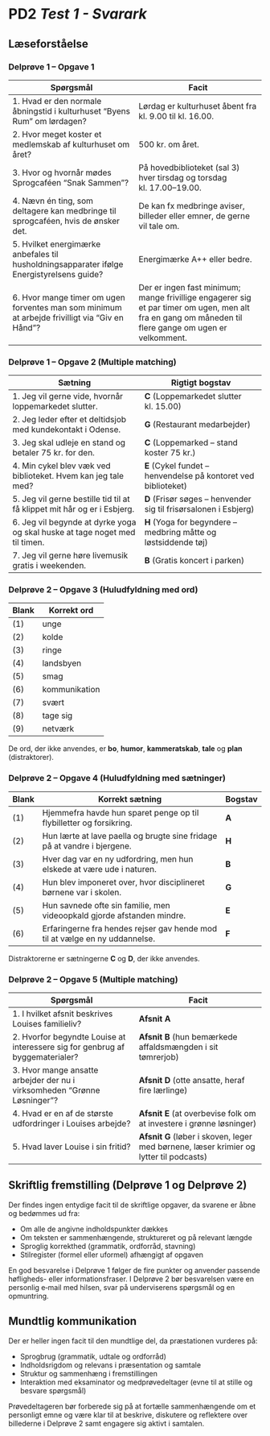 # PD2 _Test 1 - Svarark_

## Læseforståelse

### Delprøve 1 – Opgave 1

| Spørgsmål | Facit |
|---|---|
| 1. Hvad er den normale åbningstid i kulturhuset “Byens Rum” om lørdagen? | Lørdag er kulturhuset åbent fra kl. 9.00 til kl. 16.00. |
| 2. Hvor meget koster et medlemskab af kulturhuset om året? | 500 kr. om året. |
| 3. Hvor og hvornår mødes Sprogcaféen “Snak Sammen”? | På hovedbiblioteket (sal 3) hver tirsdag og torsdag kl. 17.00–19.00. |
| 4. Nævn én ting, som deltagere kan medbringe til sprogcaféen, hvis de ønsker det. | De kan fx medbringe aviser, billeder eller emner, de gerne vil tale om. |
| 5. Hvilket energimærke anbefales til husholdningsapparater ifølge Energistyrelsens guide? | Energimærke A++ eller bedre. |
| 6. Hvor mange timer om ugen forventes man som minimum at arbejde frivilligt via “Giv en Hånd”? | Der er ingen fast minimum; mange frivillige engagerer sig et par timer om ugen, men alt fra en gang om måneden til flere gange om ugen er velkomment. |

<div class="spacer"></div>

### Delprøve 1 – Opgave 2 (Multiple matching)

| Sætning | Rigtigt bogstav |
|---|---|
| 1. Jeg vil gerne vide, hvornår loppemarkedet slutter. | **C** (Loppemarkedet slutter kl. 15.00) |
| 2. Jeg leder efter et deltidsjob med kundekontakt i Odense. | **G** (Restaurant medarbejder) |
| 3. Jeg skal udleje en stand og betaler 75 kr. for den. | **C** (Loppemarked – stand koster 75 kr.) |
| 4. Min cykel blev væk ved biblioteket. Hvem kan jeg tale med? | **E** (Cykel fundet – henvendelse på kontoret ved biblioteket) |
| 5. Jeg vil gerne bestille tid til at få klippet mit hår og er i Esbjerg. | **D** (Frisør søges – henvender sig til frisørsalonen i Esbjerg) |
| 6. Jeg vil begynde at dyrke yoga og skal huske at tage noget med til timen. | **H** (Yoga for begyndere – medbring måtte og løstsiddende tøj) |
| 7. Jeg vil gerne høre livemusik gratis i weekenden. | **B** (Gratis koncert i parken) |

<div class="page-break"></div>

### Delprøve 2 – Opgave 3 (Huludfyldning med ord)

| Blank | Korrekt ord |
|---|---|
| (1) | unge |
| (2) | kolde |
| (3) | ringe |
| (4) | landsbyen |
| (5) | smag |
| (6) | kommunikation |
| (7) | svært |
| (8) | tage sig |
| (9) | netværk |

De ord, der ikke anvendes, er **bo**, **humor**, **kammeratskab**, **tale** og **plan** (distraktorer).


<div class="spacer"></div>

### Delprøve 2 – Opgave 4 (Huludfyldning med sætninger)

| Blank | Korrekt sætning | Bogstav |
|---|---|---|
| (1) | Hjemmefra havde hun sparet penge op til flybilletter og forsikring. | **A** |
| (2) | Hun lærte at lave paella og brugte sine fridage på at vandre i bjergene.  | **H** |
| (3) | Hver dag var en ny udfordring, men hun elskede at være ude i naturen. | **B** |
| (4) | Hun blev imponeret over, hvor disciplineret børnene var i skolen. | **G** |
| (5) | Hun savnede ofte sin familie, men videoopkald gjorde afstanden mindre. | **E** |
| (6) | Erfaringerne fra hendes rejser gav hende mod til at vælge en ny uddannelse. | **F** |

Distraktorerne er sætningerne **C** og **D**, der ikke anvendes.

<div class="page-break"></div>

### Delprøve 2 – Opgave 5 (Multiple matching)

| Spørgsmål | Facit |
|---|---|
| 1. I hvilket afsnit beskrives Louises familieliv? | **Afsnit A** |
| 2. Hvorfor begyndte Louise at interessere sig for genbrug af byggematerialer? | **Afsnit B** (hun bemærkede affaldsmængden i sit tømrerjob) |
| 3. Hvor mange ansatte arbejder der nu i virksomheden “Grønne Løsninger”? | **Afsnit D** (otte ansatte, heraf fire lærlinge) |
| 4. Hvad er en af de største udfordringer i Louises arbejde? | **Afsnit E** (at overbevise folk om at investere i grønne løsninger) |
| 5. Hvad laver Louise i sin fritid? | **Afsnit G** (løber i skoven, leger med børnene, læser krimier og lytter til podcasts) |

<div class="spacer"></div>

## Skriftlig fremstilling (Delprøve 1 og Delprøve 2)

Der findes ingen entydige facit til de skriftlige opgaver, da svarene er åbne og bedømmes ud fra:

- Om alle de angivne indholdspunkter dækkes
- Om teksten er sammenhængende, struktureret og på relevant længde
- Sproglig korrekthed (grammatik, ordforråd, stavning)
- Stilregister (formel eller uformel) afhængigt af opgaven

En god besvarelse i Delprøve 1 følger de fire punkter og anvender passende høfligheds- eller informationsfraser. I Delprøve 2 bør besvarelsen være en personlig e‑mail med hilsen, svar på underviserens spørgsmål og en opmuntring.

<div class="spacer"></div>

## Mundtlig kommunikation

Der er heller ingen facit til den mundtlige del, da præstationen vurderes på:

- Sprogbrug (grammatik, udtale og ordforråd)
- Indholdsrigdom og relevans i præsentation og samtale
- Struktur og sammenhæng i fremstillingen
- Interaktion med eksaminator og medprøvedeltager (evne til at stille og besvare spørgsmål)

Prøvedeltageren bør forberede sig på at fortælle sammenhængende om et personligt emne og være klar til at beskrive, diskutere og reflektere over billederne i Delprøve 2 samt engagere sig aktivt i samtalen.

